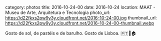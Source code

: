 category: photos 
title: 2016-10-24-00
date: 2016-10-24
location: MAAT - Museu de Arte, Arquitetura e Tecnologia
photo_url: https://d22fkxs2pw9y3y.cloudfront.net/2016-10-24-00.jpg
thumbnail_url: https://d22fkxs2pw9y3y.cloudfront.net/2016-10-24-00-thumbnail.webp

Gosto de sol, de pastéis e de barulho. Gosto de Lisboa. 🇵🇹💛🏠           